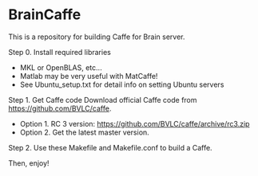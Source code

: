 # BrainCaffe

This is a repository for building Caffe for Brain server.

Step 0. Install required libraries
  - MKL or OpenBLAS, etc...
  - Matlab may be very useful with MatCaffe!
  - See Ubuntu_setup.txt for detail info on setting Ubuntu servers

Step 1. Get Caffe code
  Download official Caffe code from https://github.com/BVLC/caffe.
  - Option 1. RC 3 version: https://github.com/BVLC/caffe/archive/rc3.zip
  - Option 2. Get the latest master version.

Step 2. Use these Makefile and Makefile.conf to build a Caffe.

Then, enjoy!
